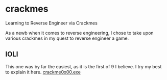 # crackmes
Learning to Reverse Engineer via Crackmes

As a newb when it comes to reverse engineering, I chose to take upon various crackmes in my quest to reverse engineer a game.

## IOLI
This one was by far the easiest, as it is the first of 9 I believe. I try my best to explain it here.
[crackme0x00.exe](crackme0x00.md)
